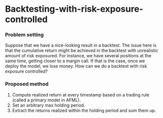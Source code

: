 # Backtesting-with-risk-exposure-controlled

### Problem setting 
Suppose that we have a nice-looking result in a backtest. The issue here is that the cumulative return might be achieved in the backtest with unrealistic amount of risk exposured. For instance, we have several positions at the same time, getting closer to a margin call. If that is the case, once we deploy the model, we lose money. How can we do a backtest with risk exposure controlled?  

### Proposed method
1. Compute realized return at every timestamp based on a trading rule (called a primary model in AFML).
2. Set an arbitrary max holding period.
3. Extract the returns realized within the holding period and sum them up.


